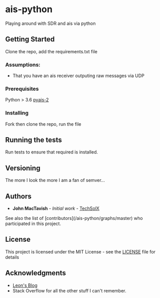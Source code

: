# ais-python

Playing around with SDR and ais via python

## Getting Started

Clone the repo, add the requirements.txt file

### Assumptions:

  * That you have an ais receiver outputing raw messages via UDP

### Prerequisites

Python > 3.6
[pyais-2](https://pypi.org/project/pyais-2/)

### Installing

Fork then clone the repo, run the file

## Running the tests

Run tests to ensure that required is installed.

## Versioning

The more I look the more I am a fan of semver...

## Authors

  * **John MacTavish** - *Initial work* -
  [TechSolX](https://github.com/techsolx)

See also the list of
[contributors](<project>/ais-python/graphs/master)
who participated in this project.

## License

This project is licensed under the MIT License - see the
[LICENSE](LICENSE) file for details

## Acknowledgments

* [Leon's Blog](https://leonrichter.de/posts/pyais/)
* Stack Overflow for all the other stuff I can't remember.
